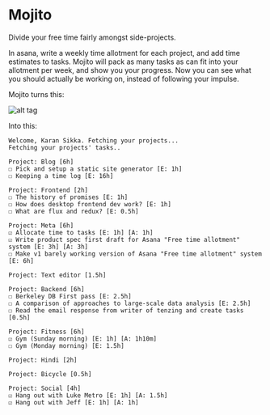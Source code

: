 # Mojito

Divide your free time fairly amongst side-projects.

In asana, write a weekly time allotment for each project, and add time estimates to tasks.
Mojito will pack as many tasks as can fit into your allotment per week, and show you your progress.
Now you can see what you should actually be working on, instead of following your impulse.

Mojito turns this:

![alt tag](http://i.imgur.com/uPgrE5D.png)

Into this:

```
Welcome, Karan Sikka. Fetching your projects...
Fetching your projects' tasks..

Project: Blog [6h]
☐ Pick and setup a static site generator [E: 1h]
☐ Keeping a time log [E: 16h]

Project: Frontend [2h]
☐ The history of promises [E: 1h]
☐ How does desktop frontend dev work? [E: 1h]
☐ What are flux and redux? [E: 0.5h]

Project: Meta [6h]
☑ Allocate time to tasks [E: 1h] [A: 1h]
☑ Write product spec first draft for Asana "Free time allotment" system [E: 3h] [A: 3h]
☐ Make v1 barely working version of Asana "Free time allotment" system [E: 6h]

Project: Text editor [1.5h]

Project: Backend [6h]
☐ Berkeley DB First pass [E: 2.5h]
☐ A comparison of approaches to large-scale data analysis [E: 2.5h]
☐ Read the email response from writer of tenzing and create tasks [0.5h]

Project: Fitness [6h]
☑ Gym (Sunday morning) [E: 1h] [A: 1h10m]
☐ Gym (Monday morning) [E: 1.5h]

Project: Hindi [2h]

Project: Bicycle [0.5h]

Project: Social [4h]
☑ Hang out with Luke Metro [E: 1h] [A: 1.5h]
☑ Hang out with Jeff [E: 1h] [A: 1h]
```
